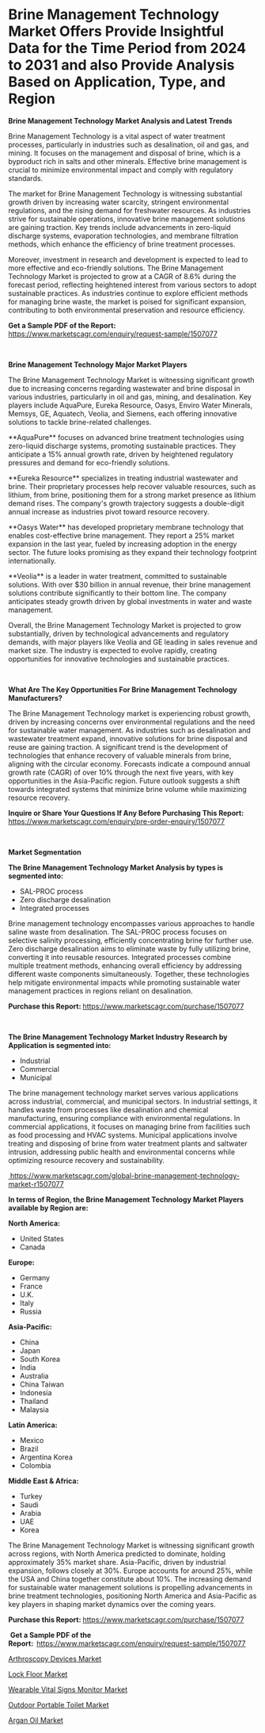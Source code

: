 <p><h1>Brine Management Technology Market Offers Provide Insightful Data for the Time Period from 2024 to 2031 and also Provide Analysis Based on Application, Type, and Region</h1></p><p><strong>Brine Management Technology Market Analysis and Latest Trends</strong></p>
<p><p>Brine Management Technology is a vital aspect of water treatment processes, particularly in industries such as desalination, oil and gas, and mining. It focuses on the management and disposal of brine, which is a byproduct rich in salts and other minerals. Effective brine management is crucial to minimize environmental impact and comply with regulatory standards.</p><p>The market for Brine Management Technology is witnessing substantial growth driven by increasing water scarcity, stringent environmental regulations, and the rising demand for freshwater resources. As industries strive for sustainable operations, innovative brine management solutions are gaining traction. Key trends include advancements in zero-liquid discharge systems, evaporation technologies, and membrane filtration methods, which enhance the efficiency of brine treatment processes.</p><p>Moreover, investment in research and development is expected to lead to more effective and eco-friendly solutions. The Brine Management Technology Market is projected to grow at a CAGR of 8.6% during the forecast period, reflecting heightened interest from various sectors to adopt sustainable practices. As industries continue to explore efficient methods for managing brine waste, the market is poised for significant expansion, contributing to both environmental preservation and resource efficiency.</p></p>
<p><strong>Get a Sample PDF of the Report:&nbsp;</strong> <a href="https://www.marketscagr.com/enquiry/request-sample/1507077">https://www.marketscagr.com/enquiry/request-sample/1507077</a></p>
<p>&nbsp;</p>
<p><strong>Brine Management Technology Major Market Players</strong></p>
<p><p>The Brine Management Technology Market is witnessing significant growth due to increasing concerns regarding wastewater and brine disposal in various industries, particularly in oil and gas, mining, and desalination. Key players include AquaPure, Eureka Resource, Oasys, Enviro Water Minerals, Memsys, GE, Aquatech, Veolia, and Siemens, each offering innovative solutions to tackle brine-related challenges.</p><p>**AquaPure** focuses on advanced brine treatment technologies using zero-liquid discharge systems, promoting sustainable practices. They anticipate a 15% annual growth rate, driven by heightened regulatory pressures and demand for eco-friendly solutions.</p><p>**Eureka Resource** specializes in treating industrial wastewater and brine. Their proprietary processes help recover valuable resources, such as lithium, from brine, positioning them for a strong market presence as lithium demand rises. The company's growth trajectory suggests a double-digit annual increase as industries pivot toward resource recovery.</p><p>**Oasys Water** has developed proprietary membrane technology that enables cost-effective brine management. They report a 25% market expansion in the last year, fueled by increasing adoption in the energy sector. The future looks promising as they expand their technology footprint internationally.</p><p>**Veolia** is a leader in water treatment, committed to sustainable solutions. With over $30 billion in annual revenue, their brine management solutions contribute significantly to their bottom line. The company anticipates steady growth driven by global investments in water and waste management.</p><p>Overall, the Brine Management Technology Market is projected to grow substantially, driven by technological advancements and regulatory demands, with major players like Veolia and GE leading in sales revenue and market size. The industry is expected to evolve rapidly, creating opportunities for innovative technologies and sustainable practices.</p></p>
<p>&nbsp;</p>
<p><strong>What Are The Key Opportunities For Brine Management Technology Manufacturers?</strong></p>
<p><p>The Brine Management Technology market is experiencing robust growth, driven by increasing concerns over environmental regulations and the need for sustainable water management. As industries such as desalination and wastewater treatment expand, innovative solutions for brine disposal and reuse are gaining traction. A significant trend is the development of technologies that enhance recovery of valuable minerals from brine, aligning with the circular economy. Forecasts indicate a compound annual growth rate (CAGR) of over 10% through the next five years, with key opportunities in the Asia-Pacific region. Future outlook suggests a shift towards integrated systems that minimize brine volume while maximizing resource recovery.</p></p>
<p><strong>Inquire or Share Your Questions If Any Before Purchasing This Report:</strong> <a href="https://www.marketscagr.com/enquiry/pre-order-enquiry/1507077">https://www.marketscagr.com/enquiry/pre-order-enquiry/1507077</a></p>
<p>&nbsp;</p>
<p><strong>Market Segmentation</strong></p>
<p><strong>The Brine Management Technology Market Analysis by types is segmented into:</strong></p>
<p><ul><li>SAL-PROC process</li><li>Zero discharge desalination</li><li>Integrated processes</li></ul></p>
<p><p>Brine management technology encompasses various approaches to handle saline waste from desalination. The SAL-PROC process focuses on selective salinity processing, efficiently concentrating brine for further use. Zero discharge desalination aims to eliminate waste by fully utilizing brine, converting it into reusable resources. Integrated processes combine multiple treatment methods, enhancing overall efficiency by addressing different waste components simultaneously. Together, these technologies help mitigate environmental impacts while promoting sustainable water management practices in regions reliant on desalination.</p></p>
<p><strong>Purchase this Report:&nbsp;</strong><a href="https://www.marketscagr.com/purchase/1507077">https://www.marketscagr.com/purchase/1507077</a></p>
<p>&nbsp;</p>
<p><strong>The Brine Management Technology Market Industry Research by Application is segmented into:</strong></p>
<p><ul><li>Industrial</li><li>Commercial</li><li>Municipal</li></ul></p>
<p><p>The brine management technology market serves various applications across industrial, commercial, and municipal sectors. In industrial settings, it handles waste from processes like desalination and chemical manufacturing, ensuring compliance with environmental regulations. In commercial applications, it focuses on managing brine from facilities such as food processing and HVAC systems. Municipal applications involve treating and disposing of brine from water treatment plants and saltwater intrusion, addressing public health and environmental concerns while optimizing resource recovery and sustainability.</p></p>
<p><a href="https://www.marketscagr.com/global-brine-management-technology-market-r1507077">&nbsp;https://www.marketscagr.com/global-brine-management-technology-market-r1507077</a></p>
<p><strong>In terms of Region, the Brine Management Technology Market Players available by Region are:</strong></p>
<p>
    <p> <strong> North America: </strong>
        <ul>
            <li>United States</li>
            <li>Canada</li>
        </ul>
        </p> 
    <p> <strong> Europe: </strong>
        <ul>
            <li>Germany</li>
            <li>France</li>
            <li>U.K.</li>
            <li>Italy</li>
            <li>Russia</li>
        </ul>
        </p> 
    <p> <strong> Asia-Pacific: </strong>
        <ul>
            <li>China</li>
            <li>Japan</li>
            <li>South Korea</li>
            <li>India</li>
            <li>Australia</li>
            <li>China Taiwan</li>
            <li>Indonesia</li>
            <li>Thailand</li>
            <li>Malaysia</li>
        </ul>
        </p> 
    <p> <strong> Latin America: </strong>
        <ul>
            <li>Mexico</li>
            <li>Brazil</li>
            <li>Argentina Korea</li>
            <li>Colombia</li>
        </ul>
        </p> 
    <p> <strong> Middle East & Africa: </strong>
        <ul>
            <li>Turkey</li>
            <li>Saudi</li>
            <li>Arabia</li>
            <li>UAE</li>
            <li>Korea</li>
        </ul>
    </p>
    </p>
<p><p>The Brine Management Technology Market is witnessing significant growth across regions, with North America predicted to dominate, holding approximately 35% market share. Asia-Pacific, driven by industrial expansion, follows closely at 30%. Europe accounts for around 25%, while the USA and China together constitute about 10%. The increasing demand for sustainable water management solutions is propelling advancements in brine treatment technologies, positioning North America and Asia-Pacific as key players in shaping market dynamics over the coming years.</p></p>
<p><strong>Purchase this Report: </strong><a href="https://www.marketscagr.com/purchase/1507077">https://www.marketscagr.com/purchase/1507077</a></p>
<p>&nbsp;<strong>Get a Sample PDF of the Report:&nbsp;&nbsp;</strong><a href="https://www.marketscagr.com/enquiry/request-sample/1507077">https://www.marketscagr.com/enquiry/request-sample/1507077</a></p>
<p><strong></strong></p>
<p><p><a href="https://www.linkedin.com/pulse/what-influencing-future-arthroscopy-devices-market-insights-s8zbf?trackingId=fm%2BUaSPRRcqCNKVJFyZQ8Q%3D%3D">Arthroscopy Devices Market</a></p><p><a href="https://issuu.com/reportprime-2/docs/lock-floor-market-size-2030.pptx_1f566f714f8ee4">Lock Floor Market</a></p><p><a href="https://medium.com/@georgestanley655/what-factors-will-influence-the-wearable-vital-signs-monitor-market-in-the-coming-years-4f01aa290738">Wearable Vital Signs Monitor Market</a></p><p><a href="https://issuu.com/reportprime-2/docs/outdoor-portable-toilet-market-size_05a045cc2530db">Outdoor Portable Toilet Market</a></p><p><a href="https://www.linkedin.com/pulse/argan-oil-market-size-segmentation-trends-growth-analysis-forecast-jky3f?trackingId=2gbEKs7DT1uoTbtWwu%2FLhg%3D%3D">Argan Oil Market</a></p></p>